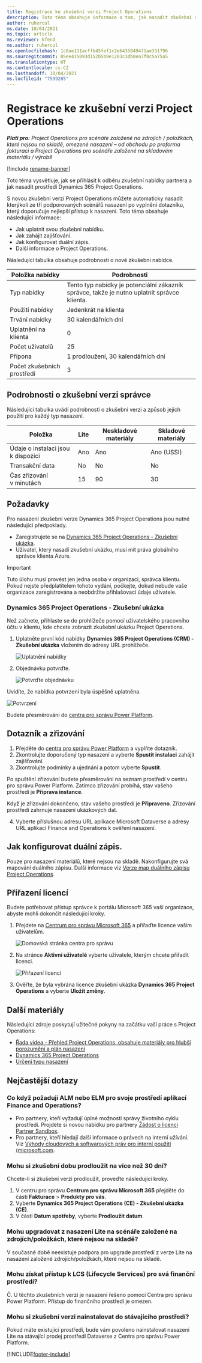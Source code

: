 ```yaml
---
title: Registrace ke zkušební verzi Project Operations
description: Toto téma obsahuje informace o tom, jak nasadit zkušební verzi projektu Dynamics 365 Project Operations.
author: ruhercul
ms.date: 10/04/2021
ms.topic: article
ms.reviewer: kfend
ms.author: ruhercul
ms.openlocfilehash: 1c8ae111acffb45fef1c2e6435849471ae331796
ms.sourcegitcommit: 05ee415093d152b5b9e1203c3db0ea7f0c5a75a5
ms.translationtype: HT
ms.contentlocale: cs-CZ
ms.lasthandoff: 10/04/2021
ms.locfileid: "7599205"
---
```

# <a name="sign-up-for-project-operations-trials"></a>Registrace ke zkušební verzi Project Operations 

_**Platí pro:** Project Operations pro scénáře založené na zdrojích / položkách, které nejsou na skladě, omezené nasazení – od obchodu po proforma fakturaci a Project Operations pro scénáře založené na skladovém materiálu / výrobě_ 

[!include [rename-banner](~/includes/cc-data-platform-banner.md)]

Toto téma vysvětluje, jak se přihlásit k odběru zkušební nabídky partnera a jak nasadit prostředí Dynamics 365 Project Operations.

S novou zkušební verzí Project Operations můžete automaticky nasadit kterýkoli ze tří podporovaných scénářů nasazení po vyplnění dotazníku, který doporučuje nejlepší přístup k nasazení. Toto téma obsahuje následující informace:

- Jak uplatnit svou zkušební nabídku.
- Jak zahájit zajišťování.
- Jak konfigurovat duální zápis.
- Další informace o Project Operations. 

Následující tabulka obsahuje podrobnosti o nové zkušební nabídce.

| **Položka nabídky**               | **Podrobnosti**                                  |
|------------------------------|----------------------------------------------|
| Typ nabídky                   | Tento typ nabídky je potenciální zákazník správce, takže je nutno uplatnit správce klienta. |
| Použití nabídky                    | Jedenkrát na klienta                          |
| Trvání nabídky               | 30 kalendářních dní                             |
| Uplatnění na klienta       | 0                                            |
| Počet uživatelů              | 25                                           |
| Přípona                    | 1 prodloužení, 30 kalendářních dní               |
| Počet zkušebních prostředí | 3                                            |


## <a name="admin-trial-details"></a>Podrobnosti o zkušební verzi správce
Následující tabulka uvádí podrobnosti o zkušební verzi a způsob jejich použití pro každý typ nasazení.

| **Položka**                      | **Lite**                                     | **Neskladové materiály** | **Skladové materiály** |
|-------------------------------|----------------------------------------------|---------------------------|-----------------------|
| Údaje o instalaci jsou k dispozici           | Ano                                          | Ano                       | Ano (USSI)            |
| Transakční data            | No                                           | No                        | No                    |
| Čas zřizování v minutách  | 15                                           | 90                        | 30                    |
 
## <a name="prerequisites"></a>Požadavky
Pro nasazení zkušební verze Dynamics 365 Project Operations jsou nutné následující předpoklady.

- Zaregistrujete se na [Dynamics 365 Project Operations - Zkušební ukázka](https://www.aka.ms/try-po).
- Uživatel, který nasadí zkušební ukázku, musí mít práva globálního správce klienta Azure.

> [!IMPORTANT]
> Tuto úlohu musí provést jen jedna osoba v organizaci, správca klientu. Pokud nejste předplatitelem tohoto vydání, počkejte, dokud nebude vaše organizace zaregistrována a neobdržíte přihlašovací údaje uživatele.

### <a name="dynamics-365-project-operations---preview-trial"></a>Dynamics 365 Project Operations - Zkušební ukázka 

Než začnete, přihlaste se do prohlížeče pomocí uživatelského pracovního účtu v klientu, kde chcete zobrazit zkušební ukázku Project Operations.

1. Uplatněte první kód nabídky **Dynamics 365 Project Operations (CRM) - Zkušební ukázka** vložením do adresy URL prohlížeče.

    ![Uplatnění nabídky](./media/16RedeemFirstOfferNew.png)

2. Objednávku potvrďte.

    ![Potvrďte objednávku](./media/17ConfirmOrderNew.png)

  Uvidíte, že nabídka potvrzení byla úspěšně uplatněna.

   ![Potvrzení](./media/18OrderConfirmationNew.png)

  Budete přesměrováni do [centra pro správu Power Platform](https://admin.powerplatform.microsoft.com/projectoperationstrial).

## <a name="questionnaire-and-provisioning"></a>Dotazník a zřizování

1.  Přejděte do [centra pro správu Power Platform](https://admin.powerplatform.com/projectoperationstrial) a vyplňte dotazník.  
2.  Zkontrolujte doporučený typ nasazení a vyberte **Spustit instalaci** zahájit zajišťování.
3.  Zkontrolujte podmínky a ujednání a potom vyberte **Spustit**.

   Po spuštění zřizování budete přesměrováni na seznam prostředí v centru pro správu Power Platform. Zatímco zřizování probíhá, stav vašeho prostředí je **Příprava instance**.
 
  Když je zřizování dokončeno, stav vašeho prostředí je **Připraveno**. Zřizování prostředí zahrnuje nasazení ukázkových dat.
 
4.  Vyberte příslušnou adresu URL aplikace Microsoft Dataverse a adresy URL aplikací Finance and Operations k ověření nasazení.

## <a name="configuring-dual-write"></a>Jak konfigurovat duální zápis.
Pouze pro nasazení materiálů, které nejsou na skladě. Nakonfigurujte svá mapování duálního zápisu. Další informace viz [Verze map duálního zápisu Project Operations](resource-dual-write-maps.md).

## <a name="assign-licenses"></a>Přiřazení licencí

Budete potřebovat přístup správce k portálu Microsoft 365 vaší organizace, abyste mohli dokončit následující kroky.

1. Přejdete na [Centrum pro správu Microsoft 365](https://portal.office.com/) a přiřaďte licence vašim uživatelům.

   ![Domovská stránka centra pro správu](./media/14AdminPortal.png)

2. Na stránce **Aktivní uživatelé** vyberte uživatele, kterým chcete přiřadit licenci.

   ![Přiřazení licencí](./media/15AssignLicenses.png)

3. Ověřte, že byla vybrána licence zkušební ukázka **Dynamics 365 Project Operations** a vyberte **Uložit změny**.

## <a name="additional-resources"></a>Další materiály

Následující zdroje poskytují užitečné pokyny na začátku vaší práce s Project Operations:

- [Řada videa - Přehled Project Operations, obsahuje materiály pro hlubší porozumění a plán nasazení](https://youtube.com/playlist?list=PLcakwueIHoT_LJ3Fr1tHnkPk5lioqE6uH)
- [Dynamics 365 Project Operations](/learn/modules/examine-dynamics-365-project-operations/)
- [Určení typu nasazení](determine-deployment-type.md)

## <a name="frequently-asked-questions"></a>Nejčastější dotazy

### <a name="what-if-i-require-alm-or-elm-for-my-finance-and-operations-apps-environment"></a>Co když požaduji ALM nebo ELM pro svoje prostředí aplikací Finance and Operations?

- Pro partnery, kteří vyžadují úplné možnosti správy životního cyklu prostředí. Projdete si novou nabídku pro partnery [Žádost o licenci Partner Sandbox](https://experience.dynamics.com/requestlicense). 
- Pro partnery, kteří hledají další informace o právech na interní užívání. Viz [Výhody cloudových a softwarových práv pro interní použití (microsoft.com](https://partner.microsoft.com/membership/internal-use-software).

### <a name="can-i-extend-my-trial-beyond-30-days"></a>Mohu si zkušební dobu prodloužit na více než 30 dní?
Chcete-li si zkušební verzi prodloužit, proveďte následující kroky.

1. V centru pro správu **Centrum pro správu Microsoft 365** přejděte do části **Fakturace** > **Produkty pro vás**.
2. Vyberte **Dynamics 365 Project Operations (CE) - Zkušební ukázka (CE)**.
3. V části **Datum spotřeby**, vyberte **Prodloužit datum**.

### <a name="can-i-upgrade-from-the-lite-deployment-to-the-resourcenon-stocked-based-scenario-deployment"></a>Mohu upgradovat z nasazení Lite na scénáře založené na zdrojích/položkách, které nejsou na skladě?
V současné době neexistuje podpora pro upgrade prostředí z verze Lite na nasazení založené zdrojích/položkách, které nejsou na skladě.

### <a name="can-i-access-lifecycle-services-lcs-for-my-finance-environments"></a>Mohu získat přístup k LCS (Lifecycle Services) pro svá finanční prostředí?  
Č. U těchto zkušebních verzí je nasazení řešeno pomocí Centra pro správu Power Platform. Přístup do finančního prostředí je omezen.

### <a name="can-i-install-my-trial-on-an-existing-environment"></a>Mohu si zkušební verzi nainstalovat do stávajícího prostředí?
Pokud máte existující prostředí, bude vám povoleno nainstalovat nasazení Lite na stávající prodej prostředí Dataverse z Centra pro správu Power Platform.

[!INCLUDE[footer-include](../includes/footer-banner.md)]
